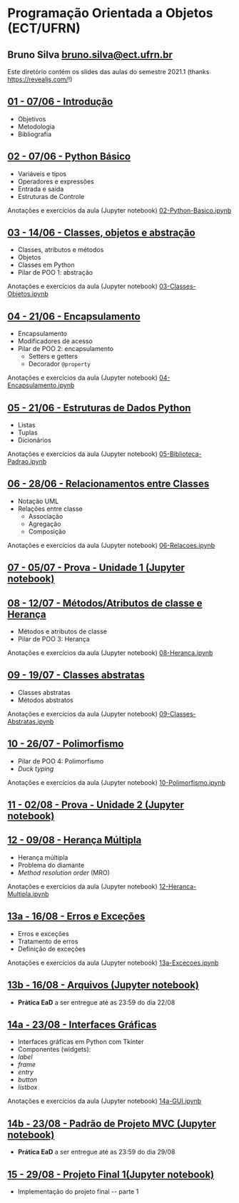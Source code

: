 # Programação Orientada a Objetos (ECT/UFRN)

## Bruno Silva <bruno.silva@ect.ufrn.br>

Este diretório contém os slides das aulas do semestre 2021.1 (thanks <https://revealjs.com/>!)

## [01 - 07/06 - Introdução](./01-intro)
 - Objetivos
 - Metodologia
 - Bibliografia

## [02 - 07/06 - Python Básico](./02-python-basico)
 - Variáveis e tipos
 - Operadores e expressões
 - Entrada e saída
 - Estruturas de Controle

Anotações e exercícios da aula (Jupyter notebook) [02-Python-Basico.ipynb](./02-python-basico/02-Python-Basico.ipynb)

## [03 - 14/06 - Classes, objetos e abstração](./03-classes-objetos/)
 - Classes, atributos e métodos
 - Objetos
 - Classes em Python
 - Pilar de POO 1: abstração

Anotações e exercícios da aula (Jupyter notebook) [03-Classes-Objetos.ipynb](./03-classes-objetos/03-Classes-Objetos.ipynb)

## [04 - 21/06 - Encapsulamento](./04-encapsulamento/)
 - Encapsulamento
 - Modificadores de acesso
 - Pilar de POO 2: encapsulamento
    - Setters e getters
    - Decorador `@property`

Anotações e exercícios da aula (Jupyter notebook) [04-Encapsulamento.ipynb](./04-encapsulamento/04-Encapsulamento.ipynb)

## [05 - 21/06 - Estruturas de Dados Python](./05-biblioteca-padrao)
 - Listas
 - Tuplas
 - Dicionários

Anotações e exercícios da aula (Jupyter notebook) [05-Biblioteca-Padrao.ipynb](./05-biblioteca-padrao/05-Biblioteca-Padrao.ipynb)

## [06 - 28/06 - Relacionamentos entre Classes](./06-relacoes)
 - Notação UML
 - Relações entre classe
    - Associação
    - Agregação
    - Composição

Anotações e exercícios da aula (Jupyter notebook) [06-Relacoes.ipynb](./06-relacoes/06-Relacoes.ipynb)

## [07 - 05/07 - Prova - Unidade 1 (Jupyter notebook)](./07-prova1/poo_2021.1_p1.ipynb)

## [08 - 12/07 - Métodos/Atributos de classe e Herança](./08-heranca)
 - Métodos e atributos de classe
 - Pilar de POO 3: Herança

Anotações e exercícios da aula (Jupyter notebook) [08-Heranca.ipynb](./08-heranca/08-Heranca.ipynb)

## [09 - 19/07 - Classes abstratas](./09-classes-abstratas)
 - Classes abstratas
 - Métodos abstratos

Anotações e exercícios da aula (Jupyter notebook) [09-Classes-Abstratas.ipynb](./09-classes-abstratas/09-Classes-Abstratas.ipynb)

## [10 - 26/07 - Polimorfismo](./10-polimorfismo)
 - Pilar de POO 4: Polimorfismo
 - *Duck typing*

Anotações e exercícios da aula (Jupyter notebook) [10-Polimorfismo.ipynb](./10-polimorfismo/10-Polimorfismo.ipynb)

## [11 - 02/08 - Prova - Unidade 2 (Jupyter notebook)](./11-prova2/poo_2021.1_p2.ipynb)

## [12 - 09/08 - Herança Múltipla](./12-heranca-multipla)
 - Herança múltipla
 - Problema do diamante
 - *Method resolution order* (MRO)

 Anotações e exercícios da aula (Jupyter notebook) [12-Heranca-Multipla.ipynb](./12-heranca-multipla/12-Heranca-Multipla.ipynb)

## [13a - 16/08 - Erros e Exceções](./13a-excecoes)
 - Erros e exceções
 - Tratamento de erros
 - Definição de exceções

Anotações e exercícios da aula (Jupyter notebook) [13a-Excecoes.ipynb](./13a-excecoes/13a-Excecoes.ipynb)

## [13b - 16/08 - Arquivos (Jupyter notebook)](./13b-arquivos/13b-Arquivos.ipynb)
 - **Prática EaD** a ser entregue até as 23:59 do dia 22/08

## [14a - 23/08 - Interfaces Gráficas](./14a-gui)
- Interfaces gráficas em Python com Tkinter
- Componentes (widgets):
- *label*
- *frame*
- *entry*
- *button*
- *listbox*

Anotações e exercícios da aula (Jupyter notebook) [14a-GUI.ipynb](./14a-gui/14a-GUI.ipynb)

## [14b - 23/08 - Padrão de Projeto MVC (Jupyter notebook)](./14b-mvc/14b-MVC.ipynb)
 - **Prática EaD** a ser entregue até as 23:59 do dia 29/08

## [15 - 29/08 - Projeto Final 1(Jupyter notebook)](./15-projeto_final1/15-Projeto_Final_parte1.ipynb)
- Implementação do projeto final -- parte 1